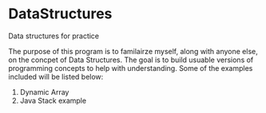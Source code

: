 # DataStructures
Data structures for practice 

The purpose of this program is to familairze myself, along with anyone else, on the concpet of Data Structures. The goal is to build usuable versions of programming concepts to help with understanding. Some of the examples included will be listed below:

1. Dynamic Array
2. Java Stack example
